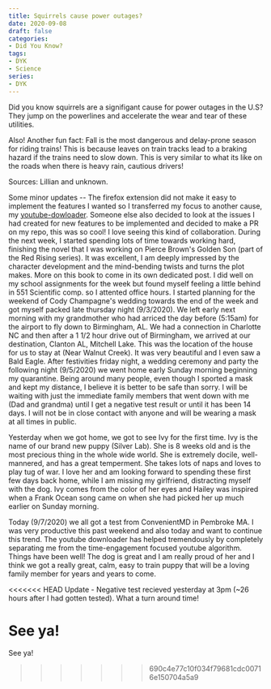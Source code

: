```yaml
---
title: Squirrels cause power outages?
date: 2020-09-08
draft: false
categories:
- Did You Know?
tags:
- DYK
- Science
series:
- DYK
---
```


Did you know squirrels are a signifigant cause for power outages in the U.S? They jump on the powerlines and accelerate the wear and tear of these utilities.

Also! Another fun fact: Fall is the most dangerous and delay-prone season for riding trains! This is because leaves on train tracks lead to a braking hazard if the trains need to slow down. This is very similar to what its like on the roads when there is heavy rain, cautious drivers!

Sources: Lillian and unknown.

Some minor updates -- The firefox extension did not make it easy to implement the features I wanted so I transferred my focus to another cause, my [youtube-dowloader](https://github.com/jack-champagne/youtube-downloader). Someone else also decided to look at the issues I had created for new features to be implemented and decided to make a PR on my repo, this was so cool! I love seeing this kind of collaboration. During the next week, I started spending lots of time towards working hard, finishing the novel that I was working on Pierce Brown's Golden Son (part of the Red Rising series). It was excellent, I am deeply impressed by the character development and the mind-bending twists and turns the plot makes. More on this book to come in its own dedicated post.
I did well on my school assignments for the week but found myself feeling a little behind in 551 Scientific comp. so I attented office hours. I started planning for the weekend of Cody Champagne's wedding towards the end of the week and got myself packed late thursday night (9/3/2020). We left early next morning with my grandmother who had arriced the day before (5:15am) for the airport to fly down to Birmingham, AL. We had a connection in Charlotte NC and then after a 1 1/2 hour drive out of Birmingham, we arrived at our destination, Clanton AL, Mitchell Lake. This was the location of the house for us to stay at (Near Walnut Creek). It was very beautiful and I even saw a Bald Eagle. After festivities friday night, a wedding ceremony and party the following night (9/5/2020) we went home early Sunday morning beginning my quarantine. Being around many people, even though I sported a mask and kept my distance, I believe it is better to be safe than sorry. I will be waiting with just the immediate family members that went down with me (Dad and grandma) until I get a negative test result or until it has been 14 days. I will not be in close contact with anyone and will be wearing a mask at all times in public.

Yesterday when we got home, we got to see Ivy for the first time. Ivy is the name of our brand new puppy (Silver Lab). She is 8 weeks old and is the most precious thing in the whole wide world. She is extremely docile, well-mannered, and has a great temperment. She takes lots of naps and loves to play tug of war. I love her and am looking forward to spending these first few days back home, while I am missing my girlfriend, distracting myself with the dog. Ivy comes from the color of her eyes and Hailey was inspired when a Frank Ocean song came on when she had picked her up much earlier on Sunday morning. 

Today (9/7/2020) we all got a test from ConvenientMD in Pembroke MA. I was very productive this past weekend and also today and want to continue this trend. The youtube downloader has helped tremendously by completely separating me from the time-engagement focused youtube algorithm. Things have been well! The dog is great and I am really proud of her and I think we got a really great, calm, easy to train puppy that will be a loving family member for years and years to come.

<<<<<<< HEAD
Update - Negative test recieved yesterday at 3pm (~26 hours after I had gotten tested). What a turn around time!

See ya!
=======
See ya!
>>>>>>> 690c4e77c10f034f79681cdc00716e150704a5a9
